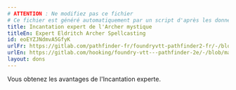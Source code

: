 ```yaml
---
# ATTENTION : Ne modifiez pas ce fichier
# Ce fichier est généré automatiquement par un script d'après les données du module Foundry VTT officiel et de sa traduction
title: Incantation expert de l'Archer mystique
titleEn: Expert Eldritch Archer Spellcasting
id: eoEYZJNdmvA5GfyK
urlFr: https://gitlab.com/pathfinder-fr/foundryvtt-pathfinder2-fr/-/blob/master/data/feats/eoEYZJNdmvA5GfyK.htm
urlEn: https://gitlab.com/hooking/foundry-vtt---pathfinder-2e/-/blob/master/packs/data/feats.db/expert-eldritch-archer-spellcasting.json
layout: dons
---
```

Vous obtenez les avantages de l'Incantation experte.
